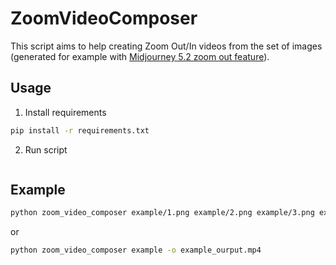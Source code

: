 # ZoomVideoComposer

This script aims to help creating Zoom Out/In videos from the set of images (generated for example with [Midjourney 5.2 zoom out feature](https://docs.midjourney.com/docs/zoom-out)). 

## Usage

1. Install requirements
```bash
pip install -r requirements.txt
```

2. Run script
```bash

```
## Example

```bash
python zoom_video_composer example/1.png example/2.png example/3.png example/4.png -o example_ourput.mp4
```

or 

```bash
python zoom_video_composer example -o example_ourput.mp4
```
